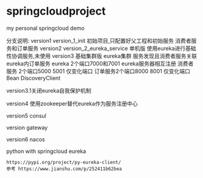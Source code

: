 # springcloudproject
my personal springcloud demo

分支说明:
version1 version_1_init 
初始项目,只配置好父工程和初始服务 消费者服务和订单服务
version2 version_2_eureka_service
单机版 使用eureka进行基础性协调服务,未使用
version3 
基础集群版 eureka集群 服务发现且消费者服务关联eureka内订单服务
eureka 2个端口7000和7001 eureka服务器相互注册
消费者服务 2个端口5000 5001 仅变化端口
订单服务2个端口8000 8001 仅变化端口
Bean DiscoveryClient

version3.1关闭eureka自我保护机制



version4
使用zookeeper替代eureka作为服务注册中心



version5 consul



version gateway



version6 nacos



python with springcloud eureka

```
https://pypi.org/project/py-eureka-client/
参考 https://www.jianshu.com/p/252411b62bea
```

